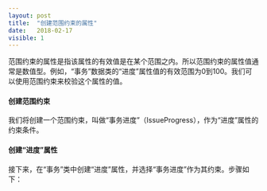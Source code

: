 ```yaml
---
layout: post
title:  "创建范围约束的属性"
date:   2018-02-17
visible: 1
---
```


范围约束的属性是指该属性的有效值是在某个范围之内。所以范围约束的属性值通常是数值型。例如，“事务”数据类的“进度”属性值的有效范围为0到100。我们可以使用范围约束来校验这个属性的值。

#### 创建范围约束

我们将创建一个范围约束，叫做“事务进度”（IssueProgress），作为“进度”属性的约束条件。


#### 创建“进度”属性

接下来，在“事务”类中创建“进度”属性，并选择“事务进度”作为其约束。步骤如下：
